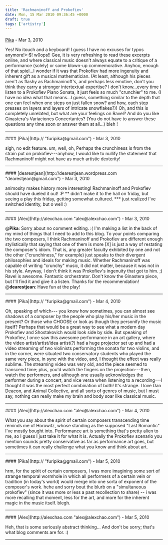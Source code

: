 ```yaml
---
title: 'Rachmaninoff and Prokofiev'
date: Mon, 15 Mar 2010 09:36:45 +0000
draft: true
tags: ['artistry']
---
```



#### 
[Pika](http:// "furipika@gmail.com") - <time datetime="2010-03-17 09:15:50">Mar 3, 2010</time>

Yes! No itouch and a keyboard! I guess I have no excuses for typos anymore!>:$! w0ops!! Gee, it is very refreshing to read these excerpts online, and where classical music doesn't always equate to a critique of a performance (solely) or some blown-up commemorative. Anyhoo, enough of that spiel...I wonder if it was that Prokofiev had more ingenuity and inherent gift as a musical mathematician. (At least, although his pieces aren't as flashy as Rachmaninoff's, and perhaps less emotive, don't you think they carry a stronger intertextual expertise? I don't know...every time I listen to a Prokofiev Piano Sonata, it just feels so much "crunchier" to me. (I have no idea what that means...I guess, something similar to the depth that one can feel when one steps on just fallen snow? and how, each step presses on layers and layers of intricate snowflakes?)) Oh, and this is completely unrelated, but what are your feelings on Ravel? And do you like Ginastera's Variaciones Concertantes? (You do not have to answer these questions any time soon or answer them at all...) bleh !
<hr />
#### 
[Pika](http:// "furipika@gmail.com") - <time datetime="2010-03-17 09:22:48">Mar 3, 2010</time>

sigh, no edit feature. um, well, oh, Perhaps the crunchiness is from the strain put on prokofiev---anyhow, I would like to nullify the statement that Rachmaninoff might not have as much artistic dexterity!
<hr />
#### 
[dearestjean](http://dearestjean.wordpress.com "dearestjean@gmail.com") - <time datetime="2010-03-17 11:05:34">Mar 3, 2010</time>

animosity makes history more interesting! Rachmaninoff and Prokofiev should have dueled it out! :P \*\* didn't make it to the hall on friday, but seeing a play this friday, getting somewhat cultured. \*\*\* just realized I've switched identity, but o well :)
<hr />
#### 
[Alex](http://alexchao.com "alex@alexchao.com") - <time datetime="2010-03-17 13:14:25">Mar 3, 2010</time>

@**Pika**: Sorry about no comment editing. :( I'm making a list in the back of my mind of things that I need to add to this blog. To your points comparing the two composers, I think Rachmaninoff and Prokofiev are different enough stylistically that saying that one of them is more \[X\] is just a way of restating the composer's idiom. That is, any greater faculty exhibited by one and not the other ("crunchiness," for example) just speaks to their divergent philosophies and ideals for making music. Whether Rachmaninoff was capable of writing "crunchy" music, it did not matter, because it was not in his style. Anyway, I don't think it was Prokofiev's ingenuity that got to him. ;) Ravel is awesome. Fantastic orchestrator. Don't know the Ginastera piece, but I'll find it and give it a listen. Thanks for the recommendation! @**dearestjean**: Have fun at the play!
<hr />
#### 
[Pika](http:// "furipika@gmail.com") - <time datetime="2010-03-18 10:46:59">Mar 4, 2010</time>

Oh, speaking of which--- you know how sometimes, you can almost see shadows of a composer by the people who play his/her music in the present? Or those who CHOOSE or look as though they personify the music itself? Perhaps that would be a great way to see what a modern day Prokofiev and Shostakovich would look side by side. But speaking of Prokofiev, I once saw this awesome performance in an art gallery, where the video artist/artist/idea artist(?) had a huge projector set up and had a video streaming of two violinists performing the sonata for two violins, and in the corner, were situated two conservatory students who played the same very piece, in sync with the video, and, I thought the effect was really sublime. The streaming video was very old, and the piece seemed to transcend time; plus, you'd watch the fingers on the projection---then, watch the performers, and although one usually acknowledges the performer during a concert, and vice versa when listening to a recording---I thought it was the most perfect combination of both! It's strange. I love Dan Deacon, and Animal Collective, and all sorts of genres of music, but I must say, nothing can really make my brain and body soar like classical music.
<hr />
#### 
[Alex](http://alexchao.com "alex@alexchao.com") - <time datetime="2010-03-18 21:02:37">Mar 4, 2010</time>

What you say about the spirit of certain composers transcending time reminds me of Horowitz, whose standing as the supposed "Last Romantic" I've mostly bought into. Performance art is something that's pretty alien to me, so I guess I just take it for what it is. Actually the Prokofiev scenario you mention sounds pretty conservative as far as performance art goes, but sometimes it can really challenge what you know and think about art.
<hr />
#### 
[Pika](http:// "furipika@gmail.com") - <time datetime="2010-03-19 09:24:33">Mar 5, 2010</time>

hrm, for the spirit of certain composers, I was more imagining some sort of strange temporal wormhole in which all performers of a certain vein or tradition (in today's world) would merge into one sorta of exponent of the composer's work. hehe and sorry bout the blurb on a "simultaneous prokofiev" (since it was more or less a past recollection to share) -- i was more recalling that moment, less for the art, and more for the inherent magic in the music itself. blegh.
<hr />
#### 
[Alex](http://alexchao.com "alex@alexchao.com") - <time datetime="2010-03-19 14:03:13">Mar 5, 2010</time>

Heh, that is some seriously abstract thinking... And don't be sorry; that's what blog comments are for. :)
<hr />
